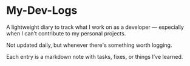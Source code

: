 # My-Dev-Logs
A lightweight diary to track what I work on as a developer — especially when I can’t contribute to my personal projects.

Not updated daily, but whenever there's something worth logging.

Each entry is a markdown note with tasks, fixes, or things I’ve learned.
